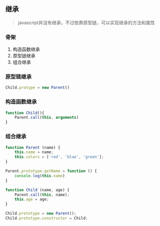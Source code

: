 ## 继承
> javascript并没有继承，不过依靠原型链，可以实现继承的方法和属性

### 骨架
1. 构造函数继承
2. 原型链继承
3. 组合继承

### 原型链继承
```js
Child.protype = new Parent()
```

### 构造函数继承
```js
function Child(){
    Parent.call(this, arguments)
}
```
### 组合继承

```js
function Parent (name) {
    this.name = name;
    this.colors = ['red', 'blue', 'green'];
}

Parent.prototype.getName = function () {
    console.log(this.name)
}

function Child (name, age) {
    Parent.call(this, name);
    this.age = age;
}

Child.prototype = new Parent();
Child.prototype.constructor = Child;
```

